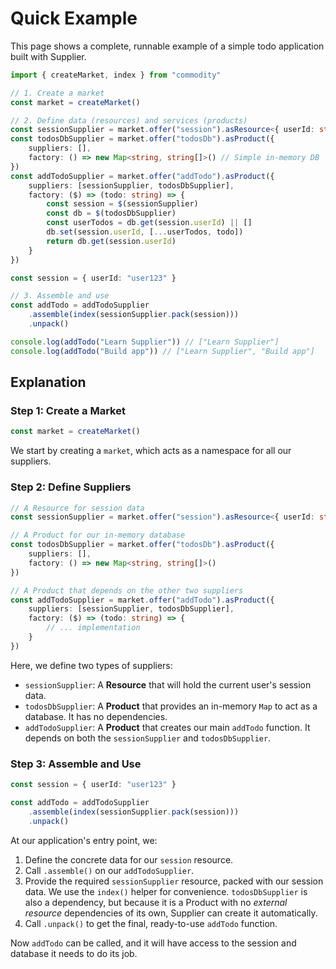 # Quick Example

This page shows a complete, runnable example of a simple todo application built with Supplier.

```typescript
import { createMarket, index } from "commodity"

// 1. Create a market
const market = createMarket()

// 2. Define data (resources) and services (products)
const sessionSupplier = market.offer("session").asResource<{ userId: string }>()
const todosDbSupplier = market.offer("todosDb").asProduct({
    suppliers: [],
    factory: () => new Map<string, string[]>() // Simple in-memory DB
})
const addTodoSupplier = market.offer("addTodo").asProduct({
    suppliers: [sessionSupplier, todosDbSupplier],
    factory: ($) => (todo: string) => {
        const session = $(sessionSupplier)
        const db = $(todosDbSupplier)
        const userTodos = db.get(session.userId) || []
        db.set(session.userId, [...userTodos, todo])
        return db.get(session.userId)
    }
})

const session = { userId: "user123" }

// 3. Assemble and use
const addTodo = addTodoSupplier
    .assemble(index(sessionSupplier.pack(session)))
    .unpack()

console.log(addTodo("Learn Supplier")) // ["Learn Supplier"]
console.log(addTodo("Build app")) // ["Learn Supplier", "Build app"]
```

## Explanation

### Step 1: Create a Market

```typescript
const market = createMarket()
```

We start by creating a `market`, which acts as a namespace for all our suppliers.

### Step 2: Define Suppliers

```typescript
// A Resource for session data
const sessionSupplier = market.offer("session").asResource<{ userId: string }>()

// A Product for our in-memory database
const todosDbSupplier = market.offer("todosDb").asProduct({
    suppliers: [],
    factory: () => new Map<string, string[]>()
})

// A Product that depends on the other two suppliers
const addTodoSupplier = market.offer("addTodo").asProduct({
    suppliers: [sessionSupplier, todosDbSupplier],
    factory: ($) => (todo: string) => {
        // ... implementation
    }
})
```

Here, we define two types of suppliers:

-   `sessionSupplier`: A **Resource** that will hold the current user's session data.
-   `todosDbSupplier`: A **Product** that provides an in-memory `Map` to act as a database. It has no dependencies.
-   `addTodoSupplier`: A **Product** that creates our main `addTodo` function. It depends on both the `sessionSupplier` and `todosDbSupplier`.

### Step 3: Assemble and Use

```typescript
const session = { userId: "user123" }

const addTodo = addTodoSupplier
    .assemble(index(sessionSupplier.pack(session)))
    .unpack()
```

At our application's entry point, we:

1.  Define the concrete data for our `session` resource.
2.  Call `.assemble()` on our `addTodoSupplier`.
3.  Provide the required `sessionSupplier` resource, packed with our session data. We use the `index()` helper for convenience. `todosDbSupplier` is also a dependency, but because it is a Product with no _external resource_ dependencies of its own, Supplier can create it automatically.
4.  Call `.unpack()` to get the final, ready-to-use `addTodo` function.

Now `addTodo` can be called, and it will have access to the session and database it needs to do its job.
